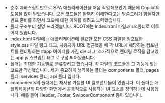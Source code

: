 - 순수 자바스립트만으로 SPA 애플리케이션을 처음 작업해보았기 때문에 Copilot의 도움을 많이 받았습니다.
  모든 코드들은 완벽히 이해한다고는 말씀드리기 힘들지만 발표 준비를 하면서 코드에 대한 이해를 하려고 노력했습니다.
- 폴더 구조부터 설명 드리겠습니다.
  ROOT에는 index.html 파일과 src폴더로 이루어져 있습니다.
- index.html 파일에는 애플리케이션에 필요한 모든 CSS 파일을 임포트한 style.css 파일 링크 태그,
  사용자가 URL 접근했을 때 각 URL에 해당하는 컴포넌트를 렌더링하는 #app 아이디를 가진 div 태그, 추가적으로 렌더링 로직을 담고있는 app.js 스크립트 태그로 구성 되어있습니다.
- 폴더는 최대한 기능별로 분류할려고 했습니다. 각 파일의 코드들은 그 기능에 맞는 코드만 작성했습니다.
  제가 중요하게 생각하는 폴더는 components 폴더, pages 폴더, services 폴더, api 폴더 입니다.
- components의 폴더에는 재사용 가능한 UI 컴포넌트들이 있습니다. 이 폴더는 애플리케이션의 다양한 화면에서 공통적으로 사용되는 UI 요소를 정의하는데 사용됩니다. 예를 들어 Header, Footer, SwipoerComponent 등이 있습니다.
